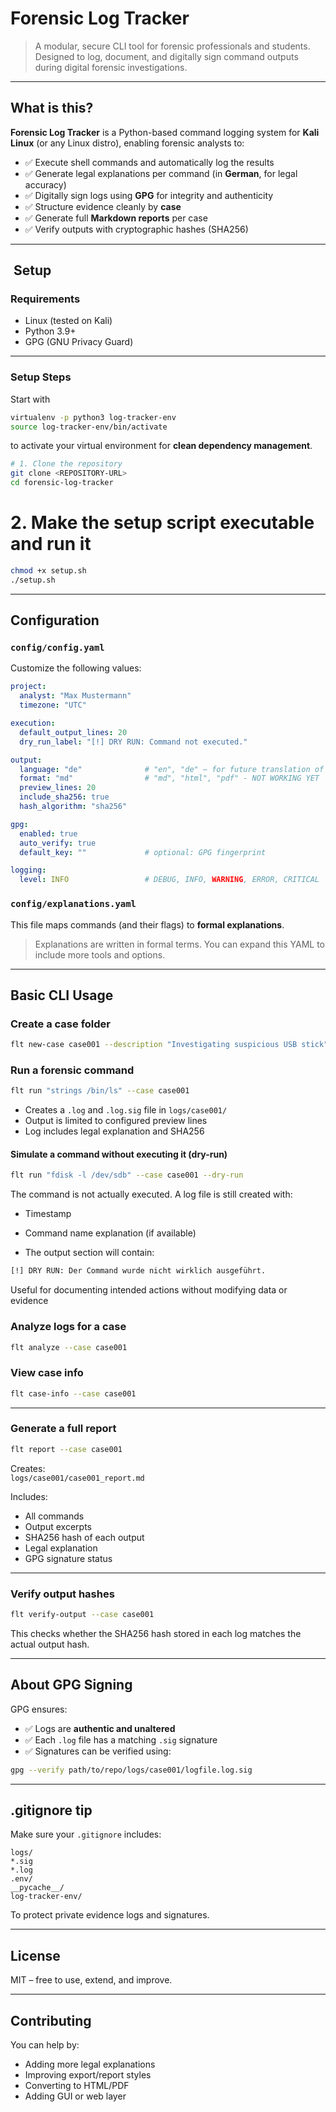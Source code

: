 # Forensic Log Tracker

> A modular, secure CLI tool for forensic professionals and students.  
> Designed to log, document, and digitally sign command outputs during digital forensic investigations.

---

## What is this?

**Forensic Log Tracker** is a Python-based command logging system for **Kali Linux** (or any Linux distro), enabling forensic analysts to:

- ✅ Execute shell commands and automatically log the results
- ✅ Generate legal explanations per command (in **German**, for legal accuracy)
- ✅ Digitally sign logs using **GPG** for integrity and authenticity
- ✅ Structure evidence cleanly by **case**
- ✅ Generate full **Markdown reports** per case
- ✅ Verify outputs with cryptographic hashes (SHA256)

---

## ️ Setup

### Requirements

- Linux (tested on Kali)
- Python 3.9+
- GPG (GNU Privacy Guard)

---

### Setup Steps

Start with
```bash
virtualenv -p python3 log-tracker-env
source log-tracker-env/bin/activate
```
to activate your virtual environment for **clean dependency management**.

```bash
# 1. Clone the repository
git clone <REPOSITORY-URL>
cd forensic-log-tracker
```

# 2. Make the setup script executable and run it
```bash
chmod +x setup.sh
./setup.sh
```

---

## Configuration

### `config/config.yaml`

Customize the following values:

```yaml
project:
  analyst: "Max Mustermann"
  timezone: "UTC"

execution:
  default_output_lines: 20
  dry_run_label: "[!] DRY RUN: Command not executed."

output:
  language: "de"              # "en", "de" – for future translation of explanations
  format: "md"                # "md", "html", "pdf" - NOT WORKING YET
  preview_lines: 20
  include_sha256: true
  hash_algorithm: "sha256"

gpg:
  enabled: true
  auto_verify: true
  default_key: ""             # optional: GPG fingerprint

logging:
  level: INFO                 # DEBUG, INFO, WARNING, ERROR, CRITICAL
```

### `config/explanations.yaml`

This file maps commands (and their flags) to **formal explanations**.

> Explanations are written in formal terms. You can expand this YAML to include more tools and options.

---

## Basic CLI Usage

### Create a case folder

```bash
flt new-case case001 --description "Investigating suspicious USB stick"
```

### Run a forensic command

```bash
flt run "strings /bin/ls" --case case001
```

- Creates a `.log` and `.log.sig` file in `logs/case001/`
- Output is limited to configured preview lines
- Log includes legal explanation and SHA256

#### Simulate a command without executing it (dry-run)

```bash
flt run "fdisk -l /dev/sdb" --case case001 --dry-run
```
The command is not actually executed.
A log file is still created with:
- Timestamp
- Command name
explanation (if available)

- The output section will contain:

```bash
[!] DRY RUN: Der Command wurde nicht wirklich ausgeführt.
```

Useful for documenting intended actions without modifying data or evidence

### Analyze logs for a case

```bash
flt analyze --case case001
```

### View case info

```bash
flt case-info --case case001
```

---

### Generate a full report

```bash
flt report --case case001
```

Creates:  
`logs/case001/case001_report.md`

Includes:
- All commands
- Output excerpts
- SHA256 hash of each output
- Legal explanation
- GPG signature status

---

### Verify output hashes

```bash
flt verify-output --case case001
```

This checks whether the SHA256 hash stored in each log matches the actual output hash.

---

## About GPG Signing

GPG ensures:
- ✅ Logs are **authentic and unaltered**
- ✅ Each `.log` file has a matching `.sig` signature
- ✅ Signatures can be verified using:

```bash
gpg --verify path/to/repo/logs/case001/logfile.log.sig
```

---

## .gitignore tip

Make sure your `.gitignore` includes:

```
logs/
*.sig
*.log
.env/
__pycache__/
log-tracker-env/
```

To protect private evidence logs and signatures.

---

## License

MIT – free to use, extend, and improve.

---

## Contributing

You can help by:
- Adding more legal explanations
- Improving export/report styles
- Converting to HTML/PDF
- Adding GUI or web layer


